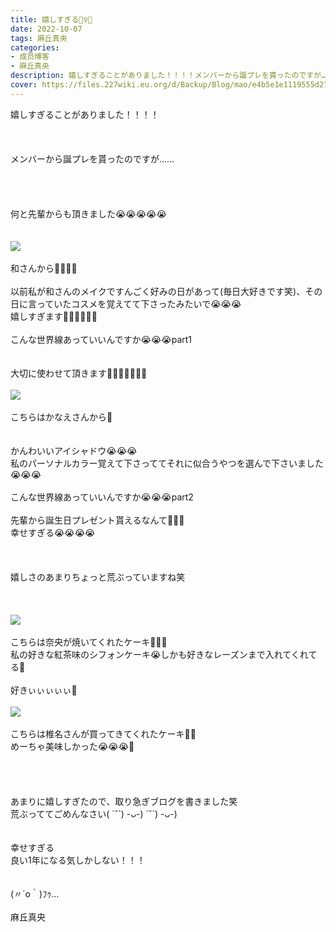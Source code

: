 ```yaml
---
title: 嬉しすぎる🤦‍♀️🤍
date: 2022-10-07
tags: 麻丘真央
categories: 
- 成员博客
- 麻丘真央
description: 嬉しすぎることがありました！！！！メンバーから誕プレを貰ったのですが…… 何と先輩からも頂きました😭😭😭😭😭和さんから🥰🫶🥰🫶以前私が和さんのメイクですんごく好みの日が...
cover: https://files.227wiki.eu.org/d/Backup/Blog/mao/e4b5e1e1119555d2719a6d7d8f5af.jpg 
---
```

<div class="blog_detail__main">
        嬉しすぎることがありました！！！！<br/>
<br/>
<br/>
<br/>
メンバーから誕プレを貰ったのですが……<br/>
<br/>
<br/>
<br/>
<br/>
何と先輩からも頂きました😭😭😭😭😭<br/>
<br/>
<br/>
<img src="https://files.227wiki.eu.org/d/Backup/Blog/mao/e4b5e1e1119555d2719a6d7d8f5af.jpg"><br/>
<br/>
和さんから🥰🫶🥰🫶<br/>
<br/>
以前私が和さんのメイクですんごく好みの日があって(毎日大好きです笑)、その日に言っていたコスメを覚えてて下さったみたいで😭😭😭<br/>
嬉しすぎます🤦‍♀️🤦‍♀️🤦‍♀️<br/>
<br/>
こんな世界線あっていいんですか😭😭😭part1<br/>
<br/>
<br/>
大切に使わせて頂きます🌱🌱🌱🫰🫰💓💓<br/>
<br/>
<img src="https://files.227wiki.eu.org/d/Backup/Blog/mao/e4b5e1e1119555d2719a6d7d8f5af-01.jpg"><br/>
<br/>
こちらはかなえさんから💜<br/>
<br/>
<br/>
かんわいいアイシャドウ😭😭😭<br/>
私のパーソナルカラー覚えて下さっててそれに似合うやつを選んで下さいました😭😭😭<br/>
<br/>
こんな世界線あっていいんですか😭😭😭part2<br/>
<br/>
先輩から誕生日プレゼント貰えるなんて🥹🥹🥹<br/>
幸せすぎる😭😭😭😭<br/>
<br/>
<br/>
<br/>
嬉しさのあまりちょっと荒ぶっていますね笑<br/>
<br/>
<br/>
<br/>
<img src="https://files.227wiki.eu.org/d/Backup/Blog/mao/e4b5e1e1119555d2719a6d7d8f5af-02.jpg"><br/>
<br/>
こちらは奈央が焼いてくれたケーキ💓💓💓<br/>
私の好きな紅茶味のシフォンケーキ😭しかも好きなレーズンまで入れてくれてる🥺<br/>
<br/>
好きぃぃぃぃぃ🫶<br/>
<br/>
<img src="https://files.227wiki.eu.org/d/Backup/Blog/mao/e4b5e1e1119555d2719a6d7d8f5af-03.jpg"><br/>
<br/>
こちらは椎名さんが買ってきてくれたケーキ🫶🫰<br/>
めーちゃ美味しかった😭😭😭🤍<br/>
<br/>
<br/>
<br/>
<br/>
あまりに嬉しすぎたので、取り急ぎブログを書きました笑<br/>
荒ぶっててごめんなさい( ´˘`) -ᴗ-) ´˘`) -ᴗ-)‎<br/>
<br/>
<br/>
幸せすぎる<br/>
良い1年になる気しかしない！！！<br/>
<br/>
<br/>
(〃´o｀)ﾌｩ…<br/>
<br/>
麻丘真央
<!--twitter-->

<!--//twitter-->
</img></img></img></img></div>